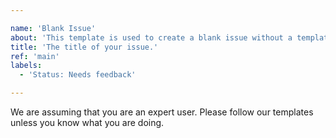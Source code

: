 ```yaml
---

name: 'Blank Issue'
about: 'This template is used to create a blank issue without a template. Please use our templates where applicable.'
title: 'The title of your issue.'
ref: 'main'
labels:
  - 'Status: Needs feedback'

---
```


We are assuming that you are an expert user. Please follow our templates unless
you know what you are doing.
